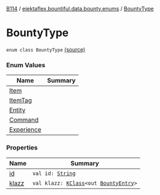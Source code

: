 [B114](../../index.md) / [ejektaflex.bountiful.data.bounty.enums](../index.md) / [BountyType](./index.md)

# BountyType

`enum class BountyType` [(source)](https://github.com/ejektaflex/Bountiful/tree/develop/src/main/kotlin/ejektaflex/bountiful/data/bounty/enums/BountyType.kt#L6)

### Enum Values

| Name | Summary |
|---|---|
| [Item](-item.md) |  |
| [ItemTag](-item-tag.md) |  |
| [Entity](-entity.md) |  |
| [Command](-command.md) |  |
| [Experience](-experience.md) |  |

### Properties

| Name | Summary |
|---|---|
| [id](id.md) | `val id: `[`String`](https://kotlinlang.org/api/latest/jvm/stdlib/kotlin/-string/index.html) |
| [klazz](klazz.md) | `val klazz: `[`KClass`](https://kotlinlang.org/api/latest/jvm/stdlib/kotlin.reflect/-k-class/index.html)`<out `[`BountyEntry`](../../ejektaflex.bountiful.data.bounty/-bounty-entry/index.md)`>` |
